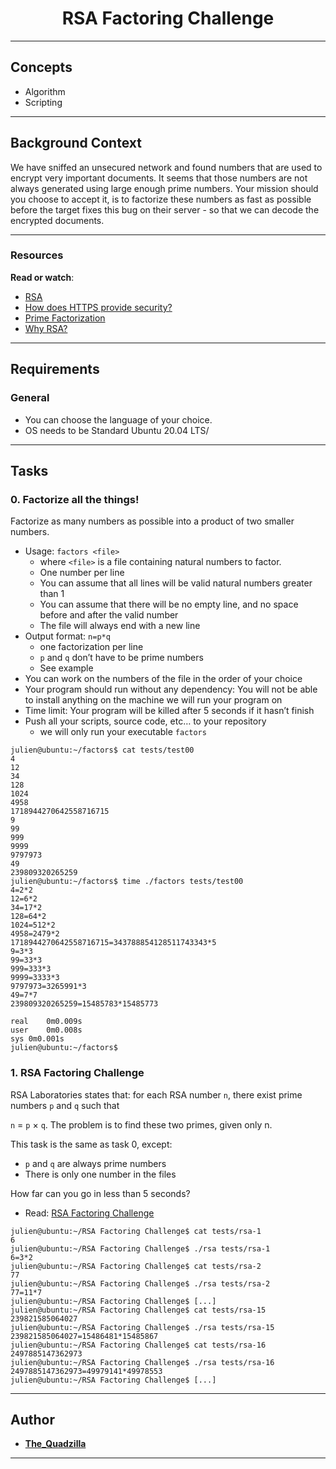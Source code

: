 <h1 align="center">RSA Factoring Challenge</h1>

***
## Concepts
* Algorithm
* Scripting
***
## Background Context
We have sniffed an unsecured network and found numbers that are used to encrypt very important documents. It seems that those numbers are not always generated using large enough prime numbers. Your mission should you choose to accept it, is to factorize these numbers as fast as possible before the target fixes this bug on their server - so that we can decode the encrypted documents.
***
### Resources
**Read or watch**:
* [RSA](https://en.wikipedia.org/wiki/RSA_(cryptosystem%29))
* [How does HTTPS provide security?](https://stackoverflow.com/questions/3968095/how-does-https-provide-security)
* [Prime Factorization](https://privacycanada.net/mathematics/prime-factorization/)
* [Why RSA?](https//jaredatandi.hashnode:.dev/rsa-factoring)
***
## Requirements
### General
* You can choose the language of your choice.
* OS needs to be Standard Ubuntu 20.04 LTS/
***
## Tasks
### 0. Factorize all the things!
Factorize as many numbers as possible into a product of two smaller numbers.
* Usage: `factors <file>`
	* where `<file>` is a file containing natural numbers to factor.
	* One number per line
	* You can assume that all lines will be valid natural numbers greater than 1
	* You can assume that there will be no empty line, and no space before and after the valid number
	* The file will always end with a new line
* Output format: `n=p*q`
	* one factorization per line
	* `p` and `q` don’t have to be prime numbers
	* See example
* You can work on the numbers of the file in the order of your choice
* Your program should run without any dependency: You will not be able to install anything on the machine we will run your program on
* Time limit: Your program will be killed after 5 seconds if it hasn’t finish
* Push all your scripts, source code, etc… to your repository
	* we will only run your executable `factors`
```
julien@ubuntu:~/factors$ cat tests/test00
4
12
34
128
1024
4958
1718944270642558716715
9
99
999
9999
9797973
49
239809320265259
julien@ubuntu:~/factors$ time ./factors tests/test00
4=2*2
12=6*2
34=17*2
128=64*2
1024=512*2
4958=2479*2
1718944270642558716715=343788854128511743343*5
9=3*3
99=33*3
999=333*3
9999=3333*3
9797973=3265991*3
49=7*7
239809320265259=15485783*15485773

real    0m0.009s
user    0m0.008s
sys 0m0.001s
julien@ubuntu:~/factors$
```

### 1. RSA Factoring Challenge
RSA Laboratories states that: for each RSA number `n`, there exist prime numbers `p` and `q` such that

`n` = `p` × `q`. The problem is to find these two primes, given only n.

This task is the same as task 0, except:

* `p` and `q` are always prime numbers
* There is only one number in the files

How far can you go in less than 5 seconds?

* Read: [RSA Factoring Challenge](https://en.wikipedia.org/wiki/RSA_Factoring_Challenge)
```
julien@ubuntu:~/RSA Factoring Challenge$ cat tests/rsa-1
6
julien@ubuntu:~/RSA Factoring Challenge$ ./rsa tests/rsa-1
6=3*2
julien@ubuntu:~/RSA Factoring Challenge$ cat tests/rsa-2
77
julien@ubuntu:~/RSA Factoring Challenge$ ./rsa tests/rsa-2
77=11*7
julien@ubuntu:~/RSA Factoring Challenge$ [...]
julien@ubuntu:~/RSA Factoring Challenge$ cat tests/rsa-15
239821585064027
julien@ubuntu:~/RSA Factoring Challenge$ ./rsa tests/rsa-15
239821585064027=15486481*15485867
julien@ubuntu:~/RSA Factoring Challenge$ cat tests/rsa-16
2497885147362973
julien@ubuntu:~/RSA Factoring Challenge$ ./rsa tests/rsa-16
2497885147362973=49979141*49978553
julien@ubuntu:~/RSA Factoring Challenge$ [...]
```
***

## Author
* **[The_Quadzilla](https://github.com/nyaberi-mayaka/RSA-Factoring-Challenge)**
***

